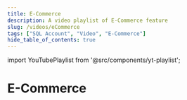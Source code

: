 ```yaml
---
title: E-Commerce
description: A video playlist of E-Commerce feature
slug: /videos/eCommerce
tags: ["SQL Account", "Video", "E-Commerce"]
hide_table_of_contents: true
---
```


import YouTubePlaylist from '@src/components/yt-playlist';

# E-Commerce

<YouTubePlaylist playlistId="PLudOzz78YHQKmjMX8U9XJo_S8nDOoMhRy"/>